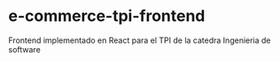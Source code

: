 # e-commerce-tpi-frontend
Frontend implementado en React para el TPI de la catedra Ingenieria de software
